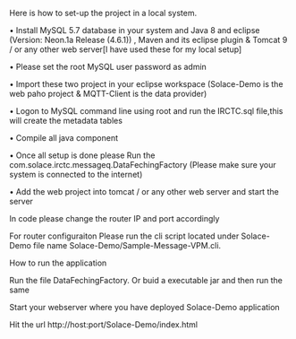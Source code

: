  Here is how to set-up the project in a local system.

•	Install MySQL 5.7 database in your system and Java 8 and eclipse (Version: Neon.1a Release (4.6.1)) , Maven and its eclipse plugin & Tomcat 9 / or any other web server[I have used these for my local setup]                                                              

•	Please set the root MySQL user password as admin                                                                                     

•	Import these two project in your eclipse workspace (Solace-Demo is the web paho project & MQTT-Client is the data provider)             

•	Logon to MySQL command line using root and run the IRCTC.sql file,this will create the metadata tables

•	Compile all java component

•	Once all setup is done please Run the com.solace.irctc.messageq.DataFechingFactory (Please make sure your system is connected to the internet)

•	Add the web project into tomcat / or any other web server and start the server


In code please change the router IP and port accordingly

For router configuraiton
Please run the cli script located under Solace-Demo file name Solace-Demo/Sample-Message-VPM.cli.


How to run the application

Run the file DataFechingFactory. Or buid a executable jar and then run the same

Start your webserver where you have deployed Solace-Demo application

Hit the url http://host:port/Solace-Demo/index.html 
